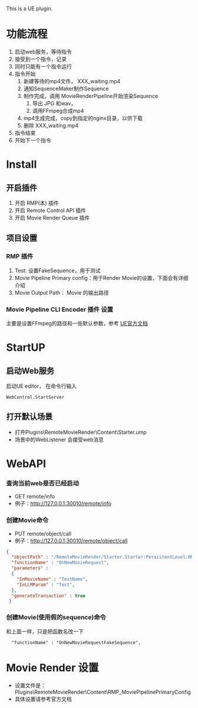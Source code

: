 This is a UE plugin. 

# 功能流程
1. 启动web服务，等待指令
2. 接受到一个指令，记录
3. 同时只能有一个指令运行
4. 指令开始
   1. 新建等待的mp4文件， XXX_waiting.mp4
   2. 通知SequenceMaker制作Sequence
   3. 制作完成，调用 MovieRenderPipeline开始渲染Sequence 
      1. 导出 JPG 和wav，
      2. 调用FFmpeg合成mp4
   4. mp4生成完成，copy到指定的nginx目录，以供下载
   5. 删除 XXX_waiting.mp4
5. 指令结束
6. 开始下一个指令

# Install
## 开启插件
1. 开启 RMP(本) 插件
2. 开启 Remote Control API 插件
3. 开启 Movie Render Queue 插件
## 项目设置
### RMP 插件
1. Test: 设置FakeSequence，用于测试
2. Movie Pipeline Primary config：用于Render Movie的设置，下面会有详细介绍
3. Movie Output Path： Movie 的输出路径
### Movie Pipeline CLI Encoder 插件 设置
主要是设置FFmpeg的路径和一些默认参数，参考 [UE官方文档](https://docs.unrealengine.com/5.3/en-US/cinematic-rendering-export-formats-in-unreal-engine/)

# StartUP
## 启动Web服务
启动UE editor， 在命令行输入
```
WebControl.StartServer
```
## 打开默认场景
- 打开Plugins\RemoteMovieRender\Content\Starter.ump
- 场景中的WebListener 会接受web消息

# WebAPI
### 查询当前web是否已经启动
- GET remote/info
- 例子：http://127.0.0.1:30010/remote/info

### 创建Movie命令
- PUT remote/object/call
- 例子：http://127.0.0.1:30010/remote/object/call
``` json
{
  "objectPath" : "/RemoteMovieRender/Starter.Starter:PersistentLevel.RMP_WebListener_0",
  "functionName" : "OnNewMovieRequest",
  "parameters" : 
  {
    "InMovieName" : "TestName",
    "InLLMParam" : "Test",
  },
  "generateTransaction" : true
 }
 ```
### 创建Movie(使用假的sequence)命令 
和上面一样，只是把函数名改一下
```
  "functionName" : "OnNewMovieRequestFakeSequence",
 ```
# Movie Render 设置
- 设置文件是：Plugins\RemoteMovieRender\Content\RMP_MoviePipelinePrimaryConfig
- 具体设置请参考官方文档